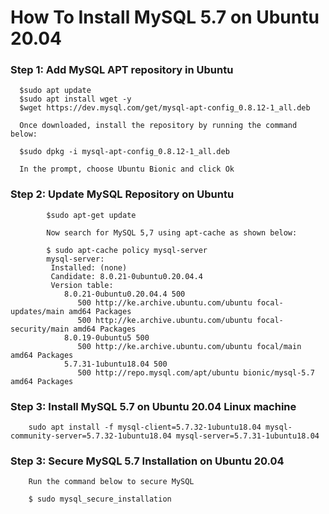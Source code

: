 #                   How To Install MySQL 5.7 on Ubuntu 20.04


### Step 1: Add MySQL APT repository in Ubuntu

      $sudo apt update
      $sudo apt install wget -y
      $wget https://dev.mysql.com/get/mysql-apt-config_0.8.12-1_all.deb
      
      Once downloaded, install the repository by running the command below:
      
      $sudo dpkg -i mysql-apt-config_0.8.12-1_all.deb
      
      In the prompt, choose Ubuntu Bionic and click Ok
      
      
### Step 2: Update MySQL Repository on Ubuntu

            $sudo apt-get update
            
            Now search for MySQL 5,7 using apt-cache as shown below:

            $ sudo apt-cache policy mysql-server
            mysql-server: 
             Installed: (none) 
             Candidate: 8.0.21-0ubuntu0.20.04.4 
             Version table: 
                8.0.21-0ubuntu0.20.04.4 500 
                   500 http://ke.archive.ubuntu.com/ubuntu focal-updates/main amd64 Packages 
                   500 http://ke.archive.ubuntu.com/ubuntu focal-security/main amd64 Packages 
                8.0.19-0ubuntu5 500 
                   500 http://ke.archive.ubuntu.com/ubuntu focal/main amd64 Packages 
                5.7.31-1ubuntu18.04 500 
                   500 http://repo.mysql.com/apt/ubuntu bionic/mysql-5.7 amd64 Packages
                   
  ###  Step 3: Install MySQL 5.7 on Ubuntu 20.04 Linux machine
  
        sudo apt install -f mysql-client=5.7.32-1ubuntu18.04 mysql-community-server=5.7.32-1ubuntu18.04 mysql-server=5.7.31-1ubuntu18.04
        
        
        
        
###  Step 3: Secure MySQL 5.7 Installation on Ubuntu 20.04


        Run the command below to secure MySQL

        $ sudo mysql_secure_installation        
